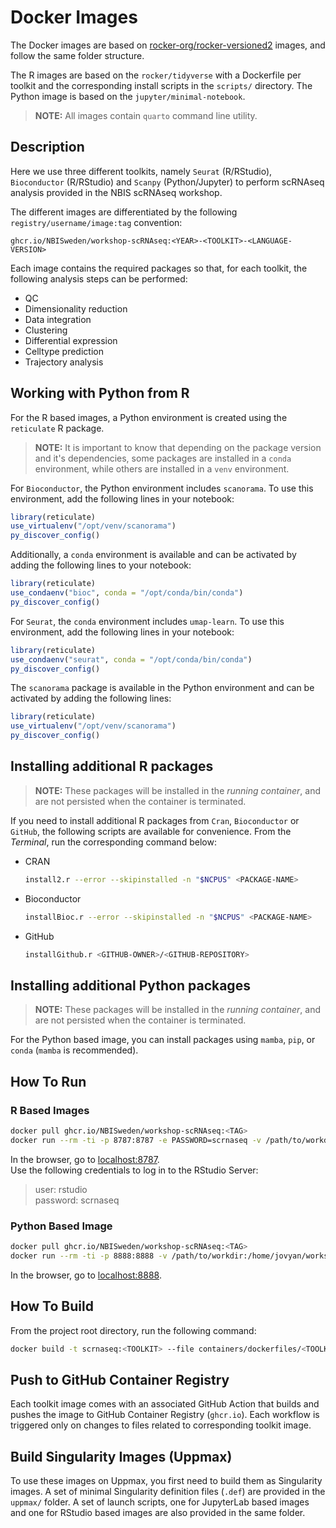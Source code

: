 # Docker Images

The Docker images are based on [rocker-org/rocker-versioned2](https://github.com/rocker-org/rocker-versioned2) images, and follow the same folder structure.

The R images are based on the `rocker/tidyverse` with a Dockerfile per toolkit and the corresponding install scripts in the `scripts/` directory. The Python image is based on the `jupyter/minimal-notebook`.

> **NOTE:** All images contain `quarto` command line utility.

## Description

Here we use three different toolkits, namely `Seurat` (R/RStudio), `Bioconductor` (R/RStudio) and `Scanpy` (Python/Jupyter) to perform scRNAseq analysis provided in the NBIS scRNAseq workshop. 

The different images are differentiated by the following `registry/username/image:tag` convention:

```
ghcr.io/NBISweden/workshop-scRNAseq:<YEAR>-<TOOLKIT>-<LANGUAGE-VERSION>
```

Each image contains the required packages so that, for each toolkit, the following analysis steps can be performed:
* QC
* Dimensionality reduction
* Data integration
* Clustering
* Differential expression
* Celltype prediction
* Trajectory analysis

## Working with Python from R

For the R based images, a Python environment is created using the `reticulate` R package.

> **NOTE:** It is important to know that depending on the package version and it's dependencies, some packages are installed in a `conda` environment, while others are installed in a `venv` environment. 

For `Bioconductor`, the Python environment includes `scanorama`. To use this environment, add the following lines in your notebook:

```R
library(reticulate)
use_virtualenv("/opt/venv/scanorama")
py_discover_config()
```

Additionally, a `conda` environment is available and can be activated by adding the following lines to your notebook:

```R
library(reticulate)
use_condaenv("bioc", conda = "/opt/conda/bin/conda")
py_discover_config()
```

For `Seurat`, the `conda` environment includes `umap-learn`. To use this environment, add the following lines in your notebook:

```R
library(reticulate)
use_condaenv("seurat", conda = "/opt/conda/bin/conda")
py_discover_config()
``` 

The `scanorama` package is available in the Python environment and can be activated by adding the following lines:

```R
library(reticulate)
use_virtualenv("/opt/venv/scanorama")
py_discover_config()
```

## Installing additional R packages

> **NOTE:** These packages will be installed in the *running container*, and are not persisted when the container is terminated.

If you need to install additional R packages from `Cran`, `Bioconductor` or `GitHub`, the following scripts are available for convenience. From the _Terminal_, run the corresponding command below:

* CRAN  
  ```bash
  install2.r --error --skipinstalled -n "$NCPUS" <PACKAGE-NAME>
  ```

* Bioconductor
  ```bash
  installBioc.r --error --skipinstalled -n "$NCPUS" <PACKAGE-NAME>
  ```

* GitHub
  ```bash
  installGithub.r <GITHUB-OWNER>/<GITHUB-REPOSITORY>
  ```

## Installing additional Python packages

> **NOTE:** These packages will be installed in the *running container*, and are not persisted when the container is terminated.

For the Python based image, you can install packages using `mamba`, `pip`, or `conda` (`mamba` is recommended).

## How To Run

### R Based Images

```bash
docker pull ghcr.io/NBISweden/workshop-scRNAseq:<TAG>
docker run --rm -ti -p 8787:8787 -e PASSWORD=scrnaseq -v /path/to/workdir:/home/rstudio/workdir ghcr.io/NBISweden/workshop-scRNAseq:<TAG>
```

In the browser, go to [localhost:8787](localhost:8787).  
Use the following credentials to log in to the RStudio Server:  
> user: rstudio  
> password: scrnaseq

### Python Based Image

```bash
docker pull ghcr.io/NBISweden/workshop-scRNAseq:<TAG>
docker run --rm -ti -p 8888:8888 -v /path/to/workdir:/home/jovyan/workshop-scRNAseq ghcr.io/NBISweden/workshop-scRNAseq:<TAG>
```

In the browser, go to [localhost:8888](localhost:8888).

## How To Build

From the project root directory, run the following command:

```bash
docker build -t scrnaseq:<TOOLKIT> --file containers/dockerfiles/<TOOLKIT>.Dockerfile ./containers
```

## Push to GitHub Container Registry

Each toolkit image comes with an associated GitHub Action that builds and pushes the image to GitHub Container Registry (`ghcr.io`). Each workflow is triggered only on changes to files related to corresponding toolkit image.

## Build Singularity Images (Uppmax)

To use these images on Uppmax, you first need to build them as Singularity images. A set of minimal Singularity definition files (`.def`) are provided in the `uppmax/` folder. A set of launch scripts, one for JupyterLab based images and one for RStudio based images are also provided in the same folder.
